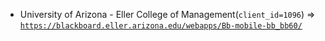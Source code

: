  - University of Arizona - Eller College of Management(`client_id=1096`) => [`https://blackboard.eller.arizona.edu/webapps/Bb-mobile-bb_bb60/`](https://blackboard.eller.arizona.edu/webapps/Bb-mobile-bb_bb60/)
